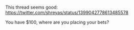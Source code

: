 This thread seems good: https://twitter.com/shreyas/status/1399042778613485578

You have $100, where are you placing your bets?
